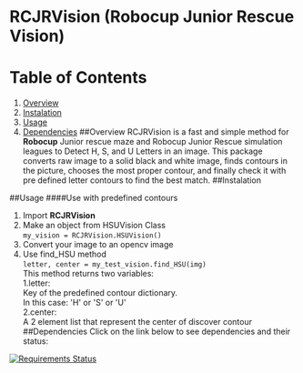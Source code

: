 # RCJRVision (Robocup Junior Rescue Vision)
# Table of Contents
1. [Overview](#Overview)
2. [Instalation](#Installation)
3. [Usage](#Usage)
4. [Dependencies](#Dependencies)
##Overview
RCJRVision is a fast and simple method for **Robocup** Junior rescue maze and Robocup Junior Rescue simulation leagues
to Detect H, S, and U Letters in an image.
This package converts raw image to a solid black and white image, finds contours in the picture, chooses the most proper
contour, and finally check it with pre defined letter contours to find the best match.
##Instalation

##Usage
####Use with predefined contours
1. Import **RCJRVision**
2. Make an object from HSUVision Class<br />
`my_vision = RCJRVision.HSUVision()`<br />
3. Convert your image to an opencv image
4. Use find_HSU method<br />
`letter, center = my_test_vision.find_HSU(img)`<br />
This method returns two variables:<br/>
    1.letter:<br>
    Key of the predefined contour dictionary.<br>
    In this case: 'H' or 'S' or 'U'<br/>
    2.center: <br>
    A 2 element list that represent the center of discover contour
##Dependencies
Click on the link below to see dependencies and their status:

[![Requirements Status](https://requires.io/github/mhmmdshirazi/RCJRVision/requirements.svg?branch=master)](https://requires.io/github/mhmmdshirazi/RCJRVision/requirements/?branch=master)